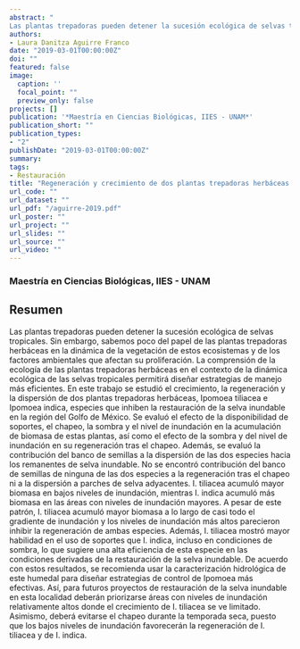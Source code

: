```yaml
---
abstract: "
Las plantas trepadoras pueden detener la sucesión ecológica de selvas tropicales. Sin embargo, sabemos poco del papel de las plantas trepadoras herbáceas en la dinámica de la vegetación de estos ecosistemas y de los factores ambientales que afectan su proliferación. La comprensión de la ecología de las plantas trepadoras herbáceas en el contexto de la dinámica ecológica de las selvas tropicales permitirá diseñar estrategias de manejo más eficientes. En este trabajo se estudió el crecimiento, la regeneración y la dispersión de dos plantas trepadoras herbáceas, Ipomoea tiliacea e Ipomoea indica, especies que inhiben la restauración de la selva inundable en la región del Golfo de México. Se evaluó el efecto de la disponibilidad de soportes, el chapeo, la sombra y el nivel de inundación en la acumulación de biomasa de estas plantas, así como el efecto de la sombra y del nivel de inundación en su regeneración tras el chapeo. Además, se evaluó la contribución del banco de semillas a la dispersión de las dos especies hacia los remanentes de selva inundable. No se encontró contribución del banco de semillas de ninguna de las dos especies a la regeneración tras el chapeo ni a la dispersión a parches de selva adyacentes. I. tiliacea acumuló mayor biomasa en bajos niveles de inundación, mientras I. indica acumuló más biomasa en las áreas con niveles de inundación mayores. A pesar de este patrón, I. tiliacea acumuló mayor biomasa a lo largo de casi todo el gradiente de inundación y los niveles de inundación más altos parecieron inhibir la regeneración de ambas especies. Además, I. tiliacea mostró mayor habilidad en el uso de soportes que I. indica, incluso en condiciones de sombra, lo que sugiere una alta eficiencia de esta especie en las condiciones derivadas de la restauración de la selva inundable. De acuerdo con estos resultados, se recomienda usar la caracterización hidrológica de este humedal para diseñar estrategias de control de Ipomoea más efectivas. Así, para futuros proyectos de restauración de la selva inundable en esta localidad deberán priorizarse áreas con niveles de inundación relativamente altos donde el crecimiento de I. tiliacea se ve limitado. Asimismo, deberá evitarse el chapeo durante la temporada seca, puesto que los bajos niveles de inundación favorecerán la regeneración de I. tiliacea y de I. indica."
authors:
- Laura Danitza Aguirre Franco
date: "2019-03-01T00:00:00Z"
doi: ""
featured: false
image:
  caption: ''
  focal_point: ""
  preview_only: false
projects: []
publication: '*Maestría en Ciencias Biológicas, IIES - UNAM*'
publication_short: ""
publication_types:
- "2"
publishDate: "2019-03-01T00:00:00Z"
summary: 
tags:
- Restauración
title: "Regeneración y crecimiento de dos plantas trepadoras herbáceas en áreas destinadas para la restauración de selva inundable en la planicie costera del centro del Golfo de México"
url_code: ""
url_dataset: ""
url_pdf: "/aguirre-2019.pdf"
url_poster: ""
url_project: ""
url_slides: ""
url_source: ""
url_video: ""
---
```

### Maestría en Ciencias Biológicas, IIES - UNAM

## Resumen

Las plantas trepadoras pueden detener la sucesión ecológica de selvas tropicales. Sin embargo, sabemos poco del papel de las plantas trepadoras herbáceas en la dinámica de la vegetación de estos ecosistemas y de los factores ambientales que afectan su proliferación. La comprensión de la ecología de las plantas trepadoras herbáceas en el contexto de la dinámica ecológica de las selvas tropicales permitirá diseñar estrategias de manejo más eficientes. En este trabajo se estudió el crecimiento, la regeneración y la dispersión de dos plantas trepadoras herbáceas, Ipomoea tiliacea e Ipomoea indica, especies que inhiben la restauración de la selva inundable en la región del Golfo de México. Se evaluó el efecto de la disponibilidad de soportes, el chapeo, la sombra y el nivel de inundación en la acumulación de biomasa de estas plantas, así como el efecto de la sombra y del nivel de inundación en su regeneración tras el chapeo. Además, se evaluó la contribución del banco de semillas a la dispersión de las dos especies hacia los remanentes de selva inundable. No se encontró contribución del banco de semillas de ninguna de las dos especies a la regeneración tras el chapeo ni a la dispersión a parches de selva adyacentes. I. tiliacea acumuló mayor biomasa en bajos niveles de inundación, mientras I. indica acumuló más biomasa en las áreas con niveles de inundación mayores. A pesar de este patrón, I. tiliacea acumuló mayor biomasa a lo largo de casi todo el gradiente de inundación y los niveles de inundación más altos parecieron inhibir la regeneración de ambas especies. Además, I. tiliacea mostró mayor habilidad en el uso de soportes que I. indica, incluso en condiciones de sombra, lo que sugiere una alta eficiencia de esta especie en las condiciones derivadas de la restauración de la selva inundable. De acuerdo con estos resultados, se recomienda usar la caracterización hidrológica de este humedal para diseñar estrategias de control de Ipomoea más efectivas. Así, para futuros proyectos de restauración de la selva inundable en esta localidad deberán priorizarse áreas con niveles de inundación relativamente altos donde el crecimiento de I. tiliacea se ve limitado. Asimismo, deberá evitarse el chapeo durante la temporada seca, puesto que los bajos niveles de inundación favorecerán la regeneración de I. tiliacea y de I. indica.